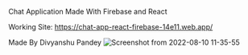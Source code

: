 Chat Application Made With Firebase and React

Working Site: https://chat-app-react-firebase-14e11.web.app/

Made By Divyanshu Pandey
![Screenshot from 2022-08-10 11-35-55](https://user-images.githubusercontent.com/57029627/183827390-9c1086bc-0971-4665-8704-3040df9a3750.png)
